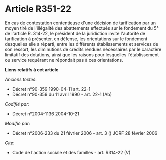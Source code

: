 # Article R351-22

En cas de contestation contentieuse d'une décision de tarification par un moyen tiré de l'illégalité des abattements
effectués sur le fondement du 5° de l'article R. 314-22, le président de la juridiction invite l'autorité de tarification à
présenter, en défense, les orientations sur le fondement desquelles elle a réparti, entre les différents établissements et
services de son ressort, les diminutions de crédits rendues nécessaires par le caractère limitatif des dotations, ainsi que
les raisons pour lesquelles l'établissement ou service requérant ne répondait pas à ces orientations.

**Liens relatifs à cet article**

_Anciens textes_:

  - Décret n°90-359 1990-04-11 art. 22-1
  - Décret n°90-359 du 11 avril 1990 - art. 22-1 (Ab)

_Codifié par_:

  - Décret n°2004-1136 2004-10-21

_Modifié par_:

  - Décret n°2006-233 du 21 février 2006 - art. 3 () JORF 28 février 2006

_Cite_:

  - Code de l'action sociale et des familles - art. R314-22 (V)
